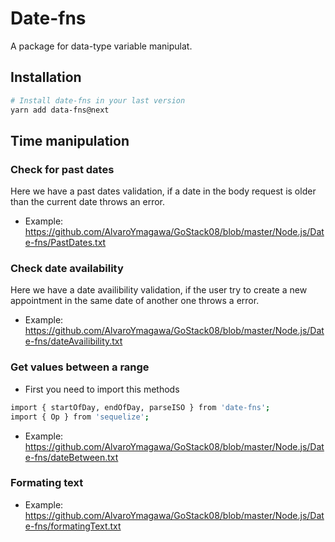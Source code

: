 # Date-fns
A package for data-type variable manipulat.

## Installation
```bash
# Install date-fns in your last version
yarn add data-fns@next
```

## Time manipulation

### Check for past dates
Here we have a past dates validation, if a date in the body request is older than the current date throws an error.
* Example: https://github.com/AlvaroYmagawa/GoStack08/blob/master/Node.js/Date-fns/PastDates.txt

### Check date availability

Here we have a date availibility validation, if the user try to create a new appointment in the same date of another one throws a error.
* Example: https://github.com/AlvaroYmagawa/GoStack08/blob/master/Node.js/Date-fns/dateAvailibility.txt

### Get values between a range
* First you need to import this methods
```bash
import { startOfDay, endOfDay, parseISO } from 'date-fns';
import { Op } from 'sequelize';
```

* Example: https://github.com/AlvaroYmagawa/GoStack08/blob/master/Node.js/Date-fns/dateBetween.txt


### Formating text 
* Example: https://github.com/AlvaroYmagawa/GoStack08/blob/master/Node.js/Date-fns/formatingText.txt



